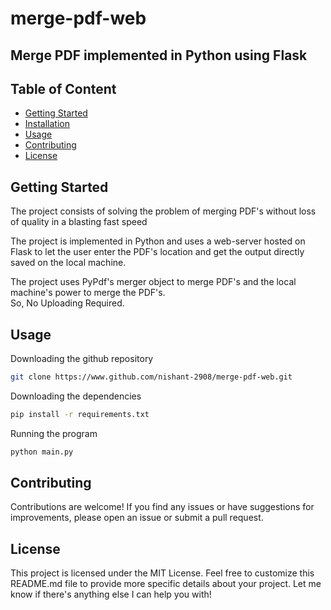 # merge-pdf-web
## Merge PDF implemented in Python using Flask

## Table of Content
- [Getting Started](#getting-started)
- [Installation](#installation)
- [Usage](#usage)
- [Contributing](#contributing)
- [License](#license)

## Getting Started
The project consists of solving the problem of merging PDF's without loss of quality in a blasting fast speed

The project is implemented in Python and uses a web-server hosted on Flask to let the user enter the PDF's location and get the output directly saved on the local machine.  
  
The project uses PyPdf's merger object to merge PDF's  and the local machine's power to merge the PDF's.  
So, No Uploading Required.


## Usage
Downloading the github repository

```bash
git clone https://www.github.com/nishant-2908/merge-pdf-web.git
```

Downloading the dependencies
```bash
pip install -r requirements.txt
```

Running the program
```bash
python main.py
```

## Contributing
Contributions are welcome! If you find any issues or have suggestions for improvements, please open an issue or submit a pull request.

## License
This project is licensed under the MIT License.
Feel free to customize this README.md file to provide more specific details about your project.
Let me know if there's anything else I can help you with!